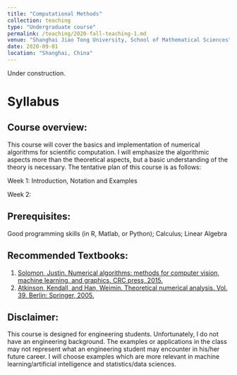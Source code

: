 ```yaml
---
title: "Computational Methods"
collection: teaching
type: "Undergraduate course"
permalink: /teaching/2020-fall-teaching-1.md
venue: "Shanghai Jiao Tong University, School of Mathematical Sciences"
date: 2020-09-01
location: "Shanghai, China"
---
```


Under construction.

Syllabus
======
Course overview:
-----------
This course will cover the basics and implementation of numerical algorithms for scientific computation. I will emphasize the algorithmic aspects more than the theoretical aspects, but a basic understanding of the theory is necessary. The tentative plan of this course is as follows:

Week 1: Introduction, Notation and Examples

Week 2: 

Prerequisites:
------
Good programming skills (in R, Matlab, or Python); Calculus; Linear Algebra

Recommended Textbooks: 
------
1. [Solomon, Justin. Numerical algorithms: methods for computer vision, machine learning, and graphics. CRC press, 2015.](https://people.csail.mit.edu/jsolomon/share/book/numerical_book.pdf)
2. [Atkinson, Kendall, and Han, Weimin. Theoretical numerical analysis. Vol. 39. Berlin: Springer, 2005.](https://link.springer.com/content/pdf/10.1007/978-1-4419-0458-4.pdf)

Disclaimer:
------
This course is designed for engineering students. Unfortunately, I do not have an engineering background. The examples or applications in the class may not represent what an engineering student may encounter in his/her future career. I will choose examples which are more relevant in machine learning/artificial intelligence and statistics/data sciences.
